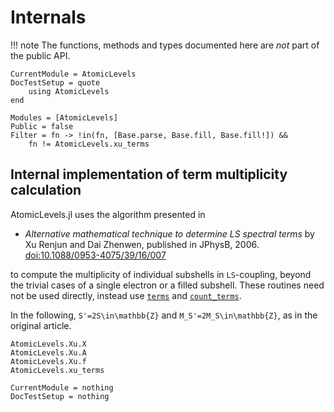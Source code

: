 # Internals

!!! note
    The functions, methods and types documented here are _not_ part of the public API.

```@meta
CurrentModule = AtomicLevels
DocTestSetup = quote
    using AtomicLevels
end
```

```@autodocs
Modules = [AtomicLevels]
Public = false
Filter = fn -> !in(fn, [Base.parse, Base.fill, Base.fill!]) &&
    fn != AtomicLevels.xu_terms
```

## Internal implementation of term multiplicity calculation

AtomicLevels.jl uses the algorithm presented in

- _Alternative mathematical technique to determine LS spectral terms_
  by Xu Renjun and Dai Zhenwen, published in JPhysB, 2006.
  [doi:10.1088/0953-4075/39/16/007](https://dx.doi.org/10.1088/0953-4075/39/16/007)

to compute the multiplicity of individual subshells in ``LS``-coupling, beyond the
trivial cases of a single electron or a filled subshell. These
routines need not be used directly, instead use [`terms`](@ref) and
[`count_terms`](@ref).

In the following, ``S'=2S\in\mathbb{Z}`` and
``M_S'=2M_S\in\mathbb{Z}``, as in the original article.

```@docs
AtomicLevels.Xu.X
AtomicLevels.Xu.A
AtomicLevels.Xu.f
AtomicLevels.xu_terms
```

```@meta
CurrentModule = nothing
DocTestSetup = nothing
```
